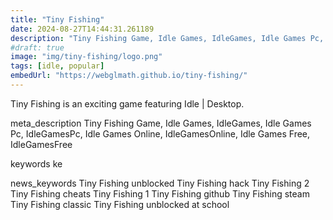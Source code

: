```yaml
---
title: "Tiny Fishing"
date: 2024-08-27T14:44:31.261189
description: "Tiny Fishing Game, Idle Games, IdleGames, Idle Games Pc, IdleGamesPc, Idle Games Online, IdleGamesOnline, Idle Games Free, IdleGamesFree"
#draft: true
image: "img/tiny-fishing/logo.png"
tags: [idle, popular]
embedUrl: "https://webglmath.github.io/tiny-fishing/"
---
```


Tiny Fishing is an exciting game featuring Idle | Desktop.

meta_description
Tiny Fishing Game, Idle Games, IdleGames, Idle Games Pc, IdleGamesPc, Idle Games Online, IdleGamesOnline, Idle Games Free, IdleGamesFree


keywords
ke


news_keywords
Tiny Fishing unblocked Tiny Fishing hack Tiny Fishing 2 Tiny Fishing cheats Tiny Fishing 1 Tiny Fishing github Tiny Fishing steam Tiny Fishing classic Tiny Fishing unblocked at school
